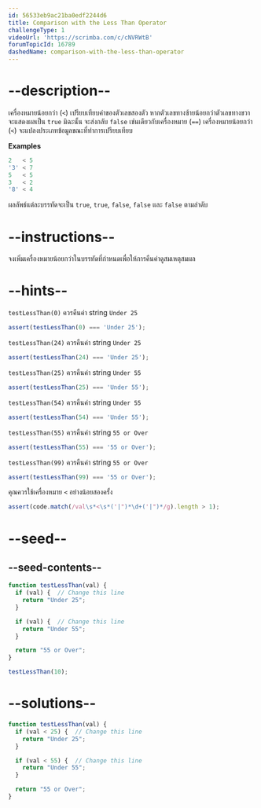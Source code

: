```yaml
---
id: 56533eb9ac21ba0edf2244d6
title: Comparison with the Less Than Operator
challengeType: 1
videoUrl: 'https://scrimba.com/c/cNVRWtB'
forumTopicId: 16789
dashedName: comparison-with-the-less-than-operator
---
```


# --description--

เครื่องหมายน้อยกว่า (`<`) เปรียบเทียบค่าของตัวเลขสองตัว หากตัวเลขทางซ้ายน้อยกว่าตัวเลขทางขวา จะแสดงผลเป็น `true` มิฉะนั้น จะส่งกลับ `false` เช่นเดียวกับเครื่องหมาย (`==`) เครื่องหมายน้อยกว่า (`<`) จะแปลงประเภทข้อมูลขณะที่ทำการเปรียบเทียบ

**Examples**

```js
2   < 5
'3' < 7
5   < 5
3   < 2
'8' < 4
```

ผลลัพธ์แต่ละบรรทัดจะเป็น `true`, `true`, `false`, `false` และ `false` ตามลำดับ

# --instructions--

จงเพิ่มเครื่องหมายน้อยกว่าในบรรทัดที่กำหนดเพื่อให้การคืนค่าดูสมเหตุสมผล


# --hints--

`testLessThan(0)` ควรคืนค่า string `Under 25`

```js
assert(testLessThan(0) === 'Under 25');
```

`testLessThan(24)` ควรคืนค่า string `Under 25`

```js
assert(testLessThan(24) === 'Under 25');
```

`testLessThan(25)` ควรคืนค่า string `Under 55`

```js
assert(testLessThan(25) === 'Under 55');
```

`testLessThan(54)` ควรคืนค่า string `Under 55`

```js
assert(testLessThan(54) === 'Under 55');
```

`testLessThan(55)` ควรคืนค่า string `55 or Over`

```js
assert(testLessThan(55) === '55 or Over');
```

`testLessThan(99)` ควรคืนค่า string `55 or Over`

```js
assert(testLessThan(99) === '55 or Over');
```

คุณควรใช้เครื่องหมาย `<` อย่างน้อยสองครั้ง

```js
assert(code.match(/val\s*<\s*('|")*\d+('|")*/g).length > 1);
```

# --seed--

## --seed-contents--

```js
function testLessThan(val) {
  if (val) {  // Change this line
    return "Under 25";
  }

  if (val) {  // Change this line
    return "Under 55";
  }

  return "55 or Over";
}

testLessThan(10);
```

# --solutions--

```js
function testLessThan(val) {
  if (val < 25) {  // Change this line
    return "Under 25";
  }

  if (val < 55) {  // Change this line
    return "Under 55";
  }

  return "55 or Over";
}
```

